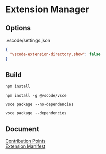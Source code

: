 # Extension Manager

## Options

.vscode/settings.json

```json
{
  "vscode-extension-directory.show": false
}
```

## Build

```shell
npm install

npm install -g @vscode/vsce

vsce package --no-dependencies

vsce package --dependencies
```

## Document

[Contribution Points](https://code.visualstudio.com/api/references/contribution-points)  
[Extension Manifest](https://code.visualstudio.com/api/references/extension-manifest)
